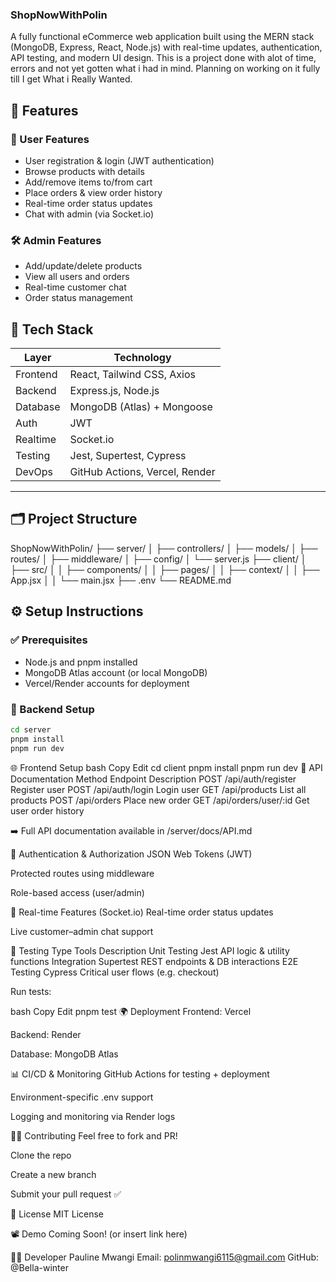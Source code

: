 ### ShopNowWithPolin
A fully functional eCommerce web application built using the MERN stack (MongoDB, Express, React, Node.js) with real-time updates, authentication, API testing, and modern UI design.
 This is a project done with alot of time, errors and not yet gotten what i had in mind. Planning on working on it fully till I get What i Really Wanted.


## 📌 Features

### 👥 User Features
- User registration & login (JWT authentication)
- Browse products with details
- Add/remove items to/from cart
- Place orders & view order history
- Real-time order status updates
- Chat with admin (via Socket.io)

### 🛠️ Admin Features
- Add/update/delete products
- View all users and orders
- Real-time customer chat
- Order status management

## 🧱 Tech Stack

| Layer     | Technology                     |
|-----------|--------------------------------|
| Frontend  | React, Tailwind CSS, Axios     |
| Backend   | Express.js, Node.js            |
| Database  | MongoDB (Atlas) + Mongoose     |
| Auth      | JWT                            |
| Realtime  | Socket.io                      |
| Testing   | Jest, Supertest, Cypress       |
| DevOps    | GitHub Actions, Vercel, Render |

---

## 🗂️ Project Structure

ShopNowWithPolin/
├── server/
│ ├── controllers/
│ ├── models/
│ ├── routes/
│ ├── middleware/
│ ├── config/
│ └── server.js
├── client/
│ ├── src/
│ │ ├── components/
│ │ ├── pages/
│ │ ├── context/
│ │ ├── App.jsx
│ │ └── main.jsx
├── .env
└── README.md

## ⚙️ Setup Instructions

### ✅ Prerequisites
- Node.js and pnpm installed
- MongoDB Atlas account (or local MongoDB)
- Vercel/Render accounts for deployment

### 🚀 Backend Setup

```bash
cd server
pnpm install
pnpm run dev
```
🌐 Frontend Setup
bash
Copy
Edit
cd client
pnpm install
pnpm run dev
🔌 API Documentation
Method	Endpoint	Description
POST	/api/auth/register	Register user
POST	/api/auth/login	Login user
GET	/api/products	List all products
POST	/api/orders	Place new order
GET	/api/orders/user/:id	Get user order history

➡️ Full API documentation available in /server/docs/API.md

🔐 Authentication & Authorization
JSON Web Tokens (JWT)

Protected routes using middleware

Role-based access (user/admin)

🔁 Real-time Features (Socket.io)
Real-time order status updates

Live customer–admin chat support

🧪 Testing
Type	Tools	Description
Unit Testing	Jest	API logic & utility functions
Integration	Supertest	REST endpoints & DB interactions
E2E Testing	Cypress	Critical user flows (e.g. checkout)

Run tests:

bash
Copy
Edit
pnpm test
🌍 Deployment
Frontend: Vercel

Backend: Render

Database: MongoDB Atlas

📊 CI/CD & Monitoring
GitHub Actions for testing + deployment

Environment-specific .env support

Logging and monitoring via Render logs

🧑‍💻 Contributing
Feel free to fork and PR!

Clone the repo

Create a new branch

Submit your pull request ✅

📘 License
MIT License

📽️ Demo
Coming Soon! (or insert link here)

👩‍💻 Developer
Pauline Mwangi
Email: polinmwangi6115@gmail.com
GitHub: @Bella-winter
